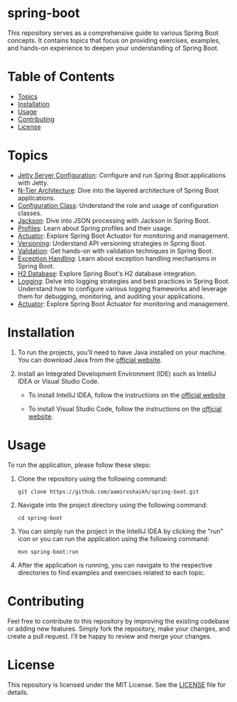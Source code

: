 # spring-boot
 This repository serves as a comprehensive guide to various Spring Boot concepts. It contains topics that focus on providing exercises, examples, and hands-on experience to deepen your understanding of Spring Boot.

# Table of Contents

- [Topics](#topics)
- [Installation](#installation)
- [Usage](#usage)
- [Contributing](#contributing)
- [License](#license)

# Topics

- [Jetty Server Configuration](https://github.com/aamirxshaikh/spring-boot/tree/1-jetty-server-configuration): Configure and run Spring Boot applications with Jetty.
- [N-Tier Architecture](https://github.com/aamirxshaikh/spring-boot/tree/2-n-tier-architecture): Dive into the layered architecture of Spring Boot applications.
- [Configuration Class](https://github.com/aamirxshaikh/spring-boot/tree/3-configuration-class): Understand the role and usage of configuration classes.
- [Jackson](https://github.com/aamirxshaikh/spring-boot/tree/4-jackson): Dive into JSON processing with Jackson in Spring Boot.
- [Profiles](https://github.com/aamirxshaikh/spring-boot/tree/5-profiles): Learn about Spring profiles and their usage.
- [Actuator](https://github.com/aamirxshaikh/spring-boot/tree/6-actuator): Explore Spring Boot Actuator for monitoring and management.
- [Versioning](https://github.com/aamirxshaikh/spring-boot/tree/7-versioning): Understand API versioning strategies in Spring Boot.
- [Validation](https://github.com/aamirxshaikh/spring-boot/tree/8-validation): Get hands-on with validation techniques in Spring Boot.
- [Exception Handling](https://github.com/aamirxshaikh/spring-boot/tree/9-exception-handling): Learn about exception handling mechanisms in Spring Boot.
- [H2 Database](https://github.com/aamirxshaikh/spring-boot/tree/10-h2-database): Explore Spring Boot's H2 database integration.
- [Logging](https://github.com/aamirxshaikh/spring-boot/tree/12-logging): Delve into logging strategies and best practices in Spring Boot. Understand how to configure various logging frameworks and leverage them for debugging, monitoring, and auditing your applications.
- [Actuator](https://github.com/aamirxshaikh/spring-boot/tree/6-actuator): Explore Spring Boot Actuator for monitoring and management.

# Installation

1. To run the projects, you'll need to have Java installed on your machine. You can download Java from the [official website](https://www.java.com/en/download/).

2. Install an Integrated Development Environment (IDE) such as IntelliJ IDEA or Visual Studio Code.

   - To install IntelliJ IDEA, follow the instructions on the [official website](https://www.jetbrains.com/idea/download/)

   - To install Visual Studio Code, follow the instructions on the [official website](https://code.visualstudio.com/Download).

# Usage

To run the application, please follow these steps:

1. Clone the repository using the following command:

   `git clone https://github.com/aamirxshaikh/spring-boot.git`

2. Navigate into the project directory using the following command:

   `cd spring-boot`

3. You can simply run the project in the IntelliJ IDEA by clicking the "run" icon or you can run the application using the following command:

   `mvn spring-boot:run`

4. After the application is running, you can navigate to the respective directories to find examples and exercises related to each topic. 

# Contributing

Feel free to contribute to this repository by improving the existing codebase or adding new features. Simply fork the repository, make your changes, and create a pull request. I'll be happy to review and merge your changes.

# License

This repository is licensed under the MIT License. See the [LICENSE](LICENSE) file for details.
